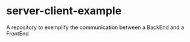 # server-client-example
A repository to exemplify the communication between a BackEnd and a FrontEnd
